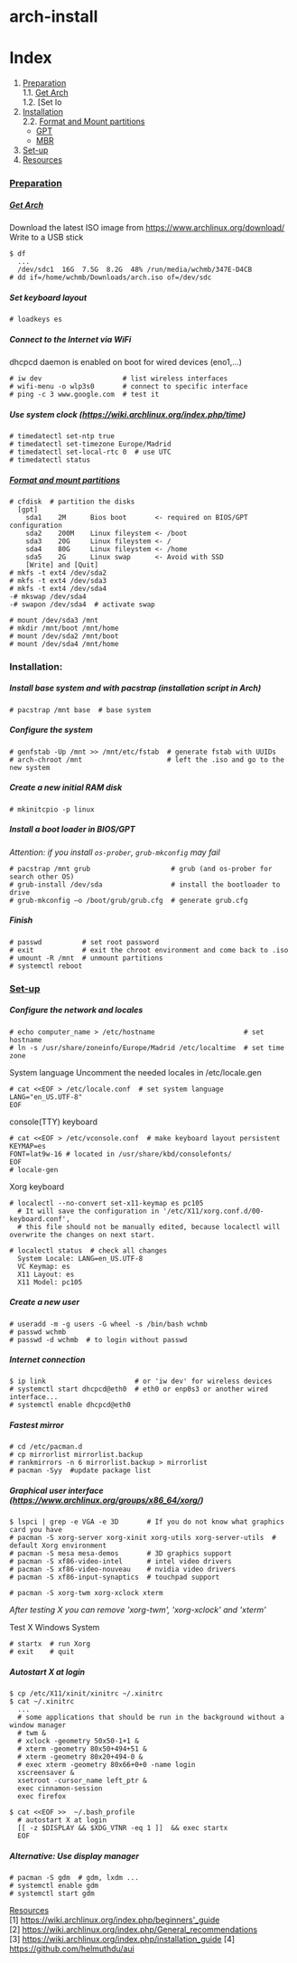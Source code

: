 # arch-install

# Index
1. [Preparation](#preparation)  
  1.1. [Get Arch](#get-arch)  
  1.2. [Set lo
2. [Installation](#installation)  
  2.2. [Format and Mount partitions](#format)  
    * [GPT](#gpt)  
    * [MBR](#mbr)  
3. [Set-up](#setup)  
4. [Resources](#resources)



### [Preparation](#preparation)

##### [Get Arch](#get-arch)
Download the latest ISO image from https://www.archlinux.org/download/  
Write to a USB stick
```
$ df
  ...
  /dev/sdc1  16G  7.5G  8.2G  48% /run/media/wchmb/347E-D4CB
# dd if=/home/wchmb/Downloads/arch.iso of=/dev/sdc
```

##### Set keyboard layout
```
# loadkeys es
```

##### Connect to the Internet via WiFi
dhcpcd daemon is enabled on boot for wired devices (eno1,...)
```
# iw dev                    # list wireless interfaces
# wifi-menu -o wlp3s0       # connect to specific interface
# ping -c 3 www.google.com  # test it
```

##### Use system clock (https://wiki.archlinux.org/index.php/time)
```
# timedatectl set-ntp true
# timedatectl set-timezone Europe/Madrid
# timedatectl set-local-rtc 0  # use UTC
# timedatectl status
```

##### [Format and  mount partitions](#format)
```
# cfdisk  # partition the disks
  [gpt]
	sda1	2M		Bios boot		<- required on BIOS/GPT configuration
	sda2	200M	Linux fileystem	<- /boot
	sda3	20G		Linux fileystem	<- /
	sda4	80G		Linux fileystem	<- /home
	sda5	2G		Linux swap		<- Avoid with SSD
	[Write] and [Quit]
# mkfs -t ext4 /dev/sda2
# mkfs -t ext4 /dev/sda3
# mkfs -t ext4 /dev/sda4
-# mkswap /dev/sda4
-# swapon /dev/sda4  # activate swap

# mount /dev/sda3 /mnt
# mkdir /mnt/boot /mnt/home
# mount /dev/sda2 /mnt/boot
# mount /dev/sda4 /mnt/home
```



### Installation:

##### Install base system and with pacstrap (installation script in Arch)
```
# pacstrap /mnt base  # base system
```	

##### Configure the system
```
# genfstab -Up /mnt >> /mnt/etc/fstab  # generate fstab with UUIDs
# arch-chroot /mnt                     # left the .iso and go to the new system
```

##### Create a new initial RAM disk
```
# mkinitcpio -p linux
```	

##### Install a boot loader in BIOS/GPT
_*Attention:* if you install ```os-prober```, ```grub-mkconfig``` may fail_
```
# pacstrap /mnt grub                    # grub (and os-prober for search other OS)
# grub-install /dev/sda                 # install the bootloader to drive
# grub-mkconfig –o /boot/grub/grub.cfg  # generate grub.cfg
```

##### Finish
```
# passwd          # set root password
# exit            # exit the chroot environment and come back to .iso
# umount -R /mnt  # unmount partitions
# systemctl reboot
```

	

### [Set-up](#setup)

##### Configure the network and locales
```
# echo computer_name > /etc/hostname                      # set hostname
# ln -s /usr/share/zoneinfo/Europe/Madrid /etc/localtime  # set time zone
```

System language
Uncomment the needed locales in /etc/locale.gen
```
# cat <<EOF > /etc/locale.conf  # set system language
LANG="en_US.UTF-8"
EOF
```	

console(TTY) keyboard
```
# cat <<EOF > /etc/vconsole.conf  # make keyboard layout persistent
KEYMAP=es
FONT=lat9w-16 # located in /usr/share/kbd/consolefonts/
EOF
# locale-gen
```

Xorg keyboard
```	
# localectl --no-convert set-x11-keymap es pc105	
  # It will save the configuration in '/etc/X11/xorg.conf.d/00-keyboard.conf', 
  # this file should not be manually edited, because localectl will overwrite the changes on next start.

# localectl status  # check all changes
  System Locale: LANG=en_US.UTF-8
  VC Keymap: es
  X11 Layout: es
  X11 Model: pc105
```

##### Create a new user
```
# useradd -m -g users -G wheel -s /bin/bash wchmb
# passwd wchmb	
# passwd -d wchmb  # to login without passwd
```

##### Internet connection
```
$ ip link                      # or 'iw dev' for wireless devices
# systemctl start dhcpcd@eth0  # eth0 or enp0s3 or another wired interface...
# systemctl enable dhcpcd@eth0
```

##### Fastest mirror
```
# cd /etc/pacman.d
# cp mirrorlist mirrorlist.backup
# rankmirrors -n 6 mirrorlist.backup > mirrorlist
# pacman -Syy  #update package list
```

##### Graphical user interface (https://www.archlinux.org/groups/x86_64/xorg/)
```	
$ lspci | grep -e VGA -e 3D       # If you do not know what graphics card you have
# pacman -S xorg-server xorg-xinit xorg-utils xorg-server-utils  # default Xorg environment
# pacman -S mesa mesa-demos       # 3D graphics support
# pacman -S xf86-video-intel      # intel video drivers
# pacman -S xf86-video-nouveau    # nvidia video drivers
# pacman -S xf86-input-synaptics  # touchpad support
	
# pacman -S xorg-twm xorg-xclock xterm	
```
*After testing X you can remove 'xorg-twm', 'xorg-xclock' and 'xterm'*

Test X Windows System
```
# startx  # run Xorg
# exit    # quit
```

##### Autostart X at login
```
$ cp /etc/X11/xinit/xinitrc ~/.xinitrc
$ cat ~/.xinitrc
  ...	
  # some applications that should be run in the background without a window manager
  # twm &
  # xclock -geometry 50x50-1+1 &
  # xterm -geometry 80x50+494+51 &
  # xterm -geometry 80x20+494-0 &
  # exec xterm -geometry 80x66+0+0 -name login
  xscreensaver &
  xsetroot -cursor_name left_ptr &
  exec cinnamon-session
  exec firefox
	
$ cat <<EOF >>  ~/.bash_profile
  # autostart X at login
  [[ -z $DISPLAY && $XDG_VTNR -eq 1 ]]  && exec startx
  EOF
```

##### Alternative: Use display manager
```
# pacman -S gdm  # gdm, lxdm ...
# systemctl enable gdm
# systemctl start gdm
```


[Resources](#resources)  
[1] https://wiki.archlinux.org/index.php/beginners'_guide  
[2] https://wiki.archlinux.org/index.php/General_recommendations  
[3] https://wiki.archlinux.org/index.php/installation_guide
[4] https://github.com/helmuthdu/aui  
